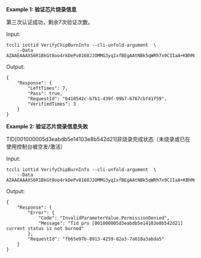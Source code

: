 **Example 1: 验证芯片烧录信息**

第三次认证成功，剩余7次验证次数。

Input: 

```
tccli iottid VerifyChipBurnInfo --cli-unfold-argument  \
    --Data AZAAEAAAXS6R1BkGt8oo4rkDePv8168JJOMMG3yqIxfBEgAAtNBk5qWRh7x9CIIaA+KBhMoKsw6qIQp0+poRIucWz3nwKzEPLs2jlZvJlUbbvjmnoxMoCQ6dXamqOUuh2E3QQGUyMQFobtbW8Fu0za9BpiaUTPCiTZWB6jLVPlFDcwU9
```

Output: 
```
{
    "Response": {
        "LeftTimes": 7,
        "Pass": true,
        "RequestId": "b410542c-b7b1-439f-99b7-6767cbf41f59",
        "VerifiedTimes": 3
    }
}
```

**Example 2: 验证芯片烧录信息失败**

TID[001000005d3eabdb5e14103e8b542d21]非烧录完成状态（未烧录或已在使用控制台被空发/激活）

Input: 

```
tccli iottid VerifyChipBurnInfo --cli-unfold-argument  \
    --Data AZAAEAAAXS6R1BkGt8oo4rkDePv8168JJOMMG3yqIxfBEgAAtNBk5qWRh7x9CIIaA+KBhMoKsw6qIQp0+poRIucWz3nwKzEPLs2jlZvJlUbbvjmnoxMoCQ6dXamqOUuh2E3QQGUyMQFobtbW8Fu0za9BpiaUTPCiTZWB6jLVPlFDcwU9
```

Output: 
```
{
    "Response": {
        "Error": {
            "Code": "InvalidParameterValue.PermissionDenied",
            "Message": "Tid pro [001000005d3eabdb5e14103e8b542d21] current status is not burned"
        },
        "RequestId": "fb65e97b-8913-4259-82a3-7a618a3abda5"
    }
}
```

